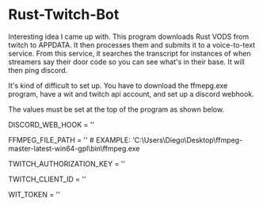 # Rust-Twitch-Bot

Interesting idea I came up with. This program downloads Rust VODS from twitch to APPDATA. It then processes them and submits it to a voice-to-text service. From this service, it searches the transcript for instances of when streamers say their door code so you can see what's in their base. It will then ping discord.

It's kind of difficult to set up. You have to download the ffmepg.exe program, have a wit and twitch api account, and set up a discord webhook.

The values must be set at the top of the program as shown below.



DISCORD_WEB_HOOK = ''

FFMPEG_FILE_PATH = '' # EXAMPLE: 'C:\\Users\\Diego\\Desktop\\ffmpeg-master-latest-win64-gpl\\bin\\ffmpeg.exe

TWITCH_AUTHORIZATION_KEY = ''

TWITCH_CLIENT_ID = ''

WIT_TOKEN = ''
